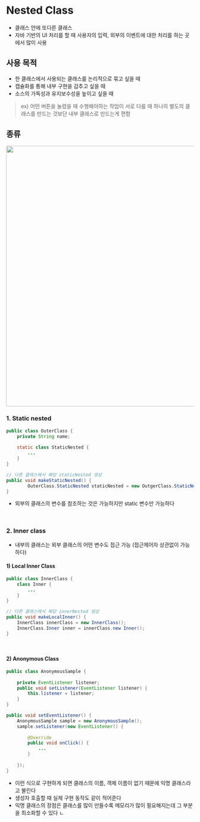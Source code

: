 # Nested Class
- 클래스 안에 또다른 클래스
- 자바 기반의 UI 처리를 할 때 사용자의 입력, 외부의 이벤트에 대한 처리를 하는 곳에서 많이 사용

## 사용 목적
- 한 클래스에서 사용되는 클래스를 논리적으로 묶고 싶을 때
- 캡슐화를 통해 내부 구현을 감추고 싶을 때
- 소스의 가독성과 유지보수성을 높이고 싶을 때

> ex) 어떤 버튼을 눌렸을 때 수행해야하는 작업이 서로 다를 때 하나의 별도의 클래스를 만드는 것보단 내부 클래스로 만드는게 편함


## 종류
<img src="https://github.com/MoMoon-LKH/TIL/assets/66755342/9ac3e672-3ee3-41f5-bd79-a9b2f0e31cd6" width="700" alt=""/>

### 1. Static nested
```java
public class OuterClass {
    private String name;
    
    static class StaticNested {
        ...
    }
}
```
```java
// 다른 클래스에서 해당 staticNested 생성
public void makeStaticNested() {
        OuterClass.StaticNested staticNested = new OutgerClass.StaticNested
}
```
- 외부의 클래스의 변수를 참조하는 것은 가능하지만 static 변수만 가능하다

<br>

### 2. Inner class
- 내부의 클래스는 외부 클래스의 어떤 변수도 접근 가능 (접근제어자 상관없이 가능하다)

#### 1) Local Inner Class
```java
public class InnerClass {
    class Inner {
        ...
    }
}
```
```java
// 다른 클래스에서 해당 innerNested 생성
public void makeLocalInner() {
    InnerClass innerClass = new InnerClass();
    InnerClass.Inner inner = innerClass.new Inner();
}
```

<br>

#### 2) Anonymous Class
```java
public class AnonymousSample {
    
    private EventListener listener;
    public void setListener(EventListener listener) {
        this.listener = listener;
    }
}

public void setEventListener() {
    AnonymousSample sample = new AnonymousSample();
    sample.setListener(new EventListener() {
        
        @Override
        public void onClick() {
            ...
        }
        
    });
}
```
- 이런 식으로 구현하게 되면 클래스의 이름, 객체 이름이 없기 때문에 익명 클래스라고 불린다
- 생성자 호출할 때 실제 구현 동작도 같이 적어준다
- 익명 클래스의 장점은 클래스를 많이 만들수록 메모리가 많이 필요해지는데 그 부분을 최소화할 수 있다
    ㄴ 
